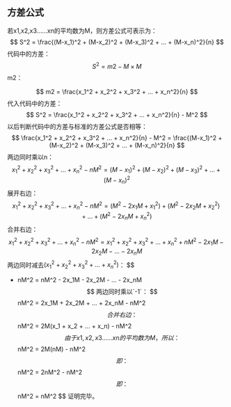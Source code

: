 ## 方差公式

若x1,x2,x3......xn的平均数为M，则方差公式可表示为：
$$
S^2 = \frac{(M-x_1)^2 + (M-x_2)^2 + (M-x_3)^2 + ... + (M-x_n)^2}{n}
$$
代码中的方差：
$$
S^2 = m2 - M \times M
$$
m2：


$$
m2 = \frac{x_1^2 + x_2^2 + x_3^2 + ... + x_n^2}{n}
$$
代入代码中的方差：
$$
S^2 = \frac{x_1^2 + x_2^2 + x_3^2 + ... + x_n^2}{n} - M^2
$$
以后判断代码中的方差与标准的方差公式是否相等：
$$
\frac{x_1^2 + x_2^2 + x_3^2 + ... + x_n^2}{n} - M^2 = \frac{(M-x_1)^2 + (M-x_2)^2 + (M-x_3)^2 + ... + (M-x_n)^2}{n}
$$
两边同时乘以n：
$$
x_1^2 + x_2^2 + x_3^2 + ... + x_n^2 - nM^2 = (M-x_1)^2 + (M-x_2)^2 + (M-x_3)^2 + ... + (M-x_n)^2
$$
展开右边：
$$
x_1^2 + x_2^2 + x_3^2 + ... + x_n^2 - nM^2 = (M^2 - 2x_1M + x_1^2) + (M^2 - 2x_2M + x_2^2) + ... + (M^2 - 2x_nM + x_n^2)
$$
合并右边：
$$
x_1^2 + x_2^2 + x_3^2 + ... + x_n^2 - nM^2 = x_1^2 + x_2^2 + x_3^2 + ... + x_n^2 + nM^2 - 2x_1M - 2x_2M - ... - 2x_nM
$$
两边同时减去$(x_1^2 + x_2^2 + x_3^2 + ... + x_n^2)$：
$$
- nM^2 = nM^2 - 2x_1M - 2x_2M - ... - 2x_nM
$$
两边同时乘以`-1`：
$$
nM^2 = 2x_1M + 2x_2M + ... + 2x_nM - nM^2
$$
合并右边：
$$
nM^2 = 2M(x_1 + x_2 + ... + x_n) - nM^2
$$
由于x1,x2,x3......xn的平均数为M，所以：
$$
nM^2 = 2M(nM) - nM^2
$$
即：
$$
nM^2 = 2nM^2 - nM^2
$$
即：
$$
nM^2 = nM^2
$$
证明完毕。

